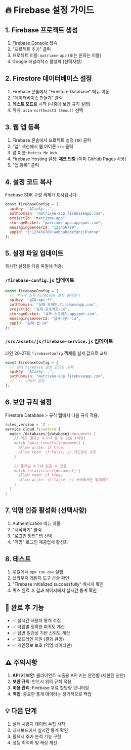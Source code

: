 # 🔥 Firebase 설정 가이드

## 1. Firebase 프로젝트 생성

1. [Firebase Console](https://console.firebase.google.com/) 접속
2. "프로젝트 추가" 클릭
3. 프로젝트 이름: `matrixme-app` (또는 원하는 이름)
4. Google 애널리틱스 활성화 (선택사항)

## 2. Firestore 데이터베이스 설정

1. Firebase 콘솔에서 "Firestore Database" 메뉴 이동
2. "데이터베이스 만들기" 클릭
3. **테스트 모드**로 시작 (나중에 보안 규칙 설정)
4. 위치: `asia-northeast3 (Seoul)` 선택

## 3. 웹 앱 등록

1. Firebase 콘솔에서 프로젝트 설정 (⚙️) 클릭
2. "앱" 섹션에서 웹 아이콘 `</>` 클릭
3. 앱 이름: `Matrix Me Web`
4. Firebase Hosting 설정: **체크 안함** (이미 GitHub Pages 사용)
5. "앱 등록" 클릭

## 4. 설정 코드 복사

Firebase SDK 구성 객체가 표시됩니다:
```javascript
const firebaseConfig = {
  apiKey: "AIzaSy...",
  authDomain: "matrixme-app.firebaseapp.com",
  projectId: "matrixme-app",
  storageBucket: "matrixme-app.appspot.com",
  messagingSenderId: "123456789",
  appId: "1:123456789:web:abcdefghijklmnop"
};
```

## 5. 설정 파일 업데이트

복사한 설정을 다음 파일에 적용:

### `/firebase-config.js` 업데이트
```javascript
const firebaseConfig = {
  // 여기에 실제 Firebase 설정 붙여넣기
  apiKey: "실제-api-키",
  authDomain: "실제-도메인.firebaseapp.com",
  projectId: "실제-프로젝트-id",
  storageBucket: "실제-스토리지.appspot.com",
  messagingSenderId: "실제-센더-id",
  appId: "실제-앱-id"
};
```

### `/src/assets/js/firebase-service.js` 업데이트
라인 20-27의 `firebaseConfig` 객체를 실제 값으로 교체:
```javascript
const firebaseConfig = {
  // 실제 Firebase 설정 값으로 교체
  apiKey: "AIzaSy...",
  authDomain: "matrixme-app.firebaseapp.com",
  // ... 나머지 설정
};
```

## 6. 보안 규칙 설정

Firestore Database > 규칙 탭에서 다음 규칙 적용:

```javascript
rules_version = '2';
service cloud.firestore {
  match /databases/{database}/documents {
    // 퀴즈 결과는 누구나 쓸 수 있음 (익명)
    match /quiz_results/{document} {
      allow write: if true;
      allow read: if false; // 개인정보 보호
    }
    
    // 통계는 누구나 읽을 수 있음
    match /statistics/{document} {
      allow read: if true;
      allow write: if false; // 서버에서만 업데이트
    }
  }
}
```

## 7. 익명 인증 활성화 (선택사항)

1. Authentication 메뉴 이동
2. "시작하기" 클릭
3. "로그인 방법" 탭 선택
4. "익명" 로그인 제공업체 활성화

## 8. 테스트

1. 로컬에서 `npm run dev` 실행
2. 브라우저 개발자 도구 콘솔 확인
3. "Firebase initialized successfully" 메시지 확인
4. 퀴즈 완료 후 결과 페이지에서 실시간 통계 확인

## 🎯 완료 후 기능

- ✅ 실시간 사용자 통계 수집
- ✅ 타입별 정확한 희귀도 계산
- ✅ 답변 일관성 기반 신뢰도 계산
- ✅ 오프라인 지원 (결과 큐잉)
- ✅ 개인정보 보호 (익명 데이터만)

## ⚠️ 주의사항

1. **API 키 보안**: 클라이언트 노출용 API 키는 안전함 (제한된 권한)
2. **보안 규칙**: 반드시 위의 규칙 적용
3. **비용 관리**: Firebase 무료 할당량 모니터링
4. **백업**: 중요한 통계 데이터는 정기적으로 백업

## 💡 다음 단계

1. 실제 사용자 데이터 수집 시작
2. 대시보드에서 실시간 통계 확인
3. 필요시 추가 분석 기능 구현
4. 성능 최적화 및 캐싱 개선